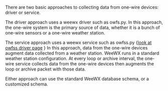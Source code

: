 There are two basic approaches to collecting data from one-wire devices: driver or service.

The driver approach uses a weewx driver such as owfs.py. In this approach, the one-wire system is the primary source of data, whether it is a bunch of one-wire sensors or a one-wire weather station.

The service approach uses a weewx service such as owfss.py {[look at owfss driver page](owfss) } In this approach, data from the one-wire devices augment data collected from a weather station. WeeWX runs in a standard weather station configuration. At every loop or archive interval, the one-wire service collects data from the one-wire devices then augments the loop or archive packet with those data.

Either approach can use the standard WeeWX database schema, or a customized schema.